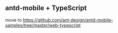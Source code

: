 
## antd-mobile + TypeScript

move to https://github.com/ant-design/antd-mobile-samples/tree/master/web-typescript
